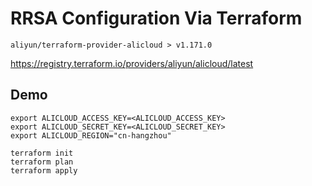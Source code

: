 # RRSA Configuration Via Terraform


```
aliyun/terraform-provider-alicloud > v1.171.0
```

https://registry.terraform.io/providers/aliyun/alicloud/latest



## Demo

```
export ALICLOUD_ACCESS_KEY=<ALICLOUD_ACCESS_KEY>
export ALICLOUD_SECRET_KEY=<ALICLOUD_SECRET_KEY>
export ALICLOUD_REGION="cn-hangzhou"

terraform init
terraform plan
terraform apply
```
